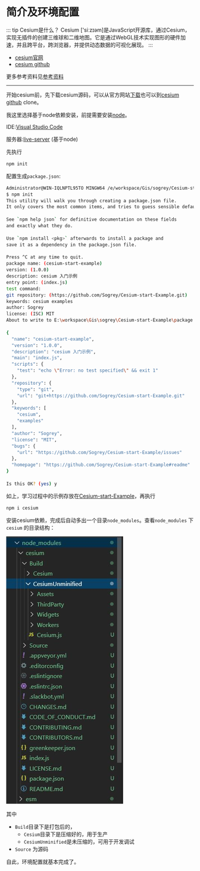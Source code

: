 # 简介及环境配置

::: tip Cesium是什么？
Cesium ['siːzɪəm]是JavaScript开源库，通过Cesium，实现无插件的创建三维球和二维地图。它是通过WebGL技术实现图形的硬件加速，并且跨平台，跨浏览器，并提供动态数据的可视化展现。
:::

- [cesium官网](https://cesium.com/)
- [cesium github](https://github.com/AnalyticalGraphicsInc/cesium)

更多参考资料见[参考资料](../reference/)

---

开始cesium前，先下载cesium源码，可以从官方网站[下载](https://cesium.com/downloads/)也可以到[cesium github](https://github.com/AnalyticalGraphicsInc/cesium) clone。

我这里选择基于node依赖安装，前提需要安装[node](https://nodejs.org/en/)。

IDE:[Visual Studio Code](https://code.visualstudio.com/)

服务器:[live-server](https://sogrey.github.io/Plug-in/guide.html#live-server-编辑浏览html网页) (基于node)

先执行

``` bash
npm init
```

配置生成`package.json`:

```bash
Administrator@WIN-IQLNPTL95TO MINGW64 /e/workspace/Gis/sogrey/Cesium-start-Example (master)
$ npm init
This utility will walk you through creating a package.json file.
It only covers the most common items, and tries to guess sensible defaults.

See `npm help json` for definitive documentation on these fields
and exactly what they do.

Use `npm install <pkg>` afterwards to install a package and
save it as a dependency in the package.json file.

Press ^C at any time to quit.
package name: (cesium-start-example)
version: (1.0.0)
description: cesium 入门示例
entry point: (index.js)
test command:
git repository: (https://github.com/Sogrey/Cesium-start-Example.git)
keywords: cesium examples
author: Sogrey
license: (ISC) MIT
About to write to E:\workspace\Gis\sogrey\Cesium-start-Example\package.json:

{
  "name": "cesium-start-example",
  "version": "1.0.0",
  "description": "cesium 入门示例",
  "main": "index.js",
  "scripts": {
    "test": "echo \"Error: no test specified\" && exit 1"
  },
  "repository": {
    "type": "git",
    "url": "git+https://github.com/Sogrey/Cesium-start-Example.git"
  },
  "keywords": [
    "cesium",
    "examples"
  ],
  "author": "Sogrey",
  "license": "MIT",
  "bugs": {
    "url": "https://github.com/Sogrey/Cesium-start-Example/issues"
  },
  "homepage": "https://github.com/Sogrey/Cesium-start-Example#readme"
}

Is this OK? (yes) y
```

如上，学习过程中的示例存放在[Cesium-start-Example](https://github.com/Sogrey/Cesium-start-Example.git)，再执行

``` bash
npm i cesium
```

安装cesium依赖，完成后自动多出一个目录`node_modules`。查看`node_modules` 下 `cesium` 的目录结构：

![](../../.vuepress/public/img/cesium-floder.jpg)

其中

- `Build`目录下是打包后的，
  - `Cesium`目录下是压缩好的，用于生产
  - `CesiumUnminified`是未压缩的，可用于开发调试
- `Source` 为源码

自此，环境配置就基本完成了。